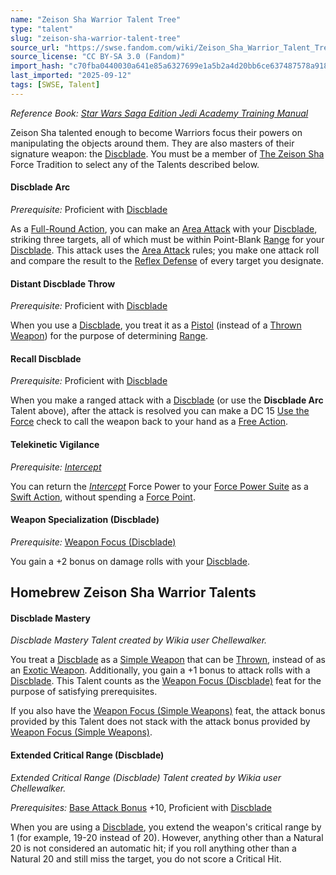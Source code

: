 ```yaml
---
name: "Zeison Sha Warrior Talent Tree"
type: "talent"
slug: "zeison-sha-warrior-talent-tree"
source_url: "https://swse.fandom.com/wiki/Zeison_Sha_Warrior_Talent_Tree"
source_license: "CC BY-SA 3.0 (Fandom)"
import_hash: "c70fba0440030a641e85a6327699e1a5b2a4d20bb6ce637487578a918daadd56"
last_imported: "2025-09-12"
tags: [SWSE, Talent]
---
```

*Reference Book: [Star Wars Saga Edition Jedi Academy Training Manual](https://swse.fandom.com/wiki/Star_Wars_Saga_Edition_Jedi_Academy_Training_Manual)*

Zeison Sha talented enough to become Warriors focus their powers on manipulating the objects around them. They are also masters of their signature weapon: the [Discblade](https://swse.fandom.com/wiki/Discblade). You must be a member of [The Zeison Sha](https://swse.fandom.com/wiki/The_Zeison_Sha) Force Tradition to select any of the Talents described below.
#### **Discblade Arc**
*Prerequisite:* Proficient with [Discblade](https://swse.fandom.com/wiki/Discblade)

As a [Full-Round Action](https://swse.fandom.com/wiki/Full-Round_Action), you can make an [Area Attack](https://swse.fandom.com/wiki/Area_Attack) with your [Discblade](https://swse.fandom.com/wiki/Discblade), striking three targets, all of which must be within Point-Blank [Range](https://swse.fandom.com/wiki/Range) for your [Discblade](https://swse.fandom.com/wiki/Discblade). This attack uses the [Area Attack](https://swse.fandom.com/wiki/Area_Attack) rules; you make one attack roll and compare the result to the [Reflex Defense](https://swse.fandom.com/wiki/Reflex_Defense) of every target you designate.
#### **Distant Discblade Throw**
*Prerequisite:* Proficient with [Discblade](https://swse.fandom.com/wiki/Discblade)

When you use a [Discblade](https://swse.fandom.com/wiki/Discblade), you treat it as a [Pistol](https://swse.fandom.com/wiki/Pistol) (instead of a [Thrown Weapon](https://swse.fandom.com/wiki/Thrown_Weapon)) for the purpose of determining [Range](https://swse.fandom.com/wiki/Range).
#### **Recall Discblade**
*Prerequisite:* Proficient with [Discblade](https://swse.fandom.com/wiki/Discblade)

When you make a ranged attack with a [Discblade](https://swse.fandom.com/wiki/Discblade) (or use the **Discblade Arc** Talent above), after the attack is resolved you can make a DC 15 [Use the Force](https://swse.fandom.com/wiki/Use_the_Force) check to call the weapon back to your hand as a [Free Action](https://swse.fandom.com/wiki/Free_Action).
#### **Telekinetic Vigilance**
*Prerequisite:* *[Intercept](https://swse.fandom.com/wiki/Intercept)*

You can return the *[Intercept](https://swse.fandom.com/wiki/Intercept)* Force Power to your [Force Power Suite](https://swse.fandom.com/wiki/Force_Power_Suite) as a [Swift Action](https://swse.fandom.com/wiki/Swift_Action), without spending a [Force Point](https://swse.fandom.com/wiki/Force_Point).
#### **Weapon Specialization (Discblade)**
*Prerequisite:* [Weapon Focus (Discblade)](https://swse.fandom.com/wiki/Weapon_Focus_(Discblade))

You gain a +2 bonus on damage rolls with your [Discblade](https://swse.fandom.com/wiki/Discblade).
## Homebrew Zeison Sha Warrior Talents

#### **Discblade Mastery**
*Discblade Mastery Talent created by Wikia user Chellewalker.*

You treat a [Discblade](https://swse.fandom.com/wiki/Discblade) as a [Simple Weapon](https://swse.fandom.com/wiki/Simple_Weapon) that can be [Thrown](https://swse.fandom.com/wiki/Thrown), instead of as an [Exotic Weapon](https://swse.fandom.com/wiki/Exotic_Weapon). Additionally, you gain a +1 bonus to attack rolls with a [Discblade](https://swse.fandom.com/wiki/Discblade). This Talent counts as the [Weapon Focus (Discblade)](https://swse.fandom.com/wiki/Weapon_Focus_(Discblade)) feat for the purpose of satisfying prerequisites.

If you also have the [Weapon Focus (Simple Weapons)](https://swse.fandom.com/wiki/Weapon_Focus_(Simple_Weapons)) feat, the attack bonus provided by this Talent does not stack with the attack bonus provided by [Weapon Focus (Simple Weapons)](https://swse.fandom.com/wiki/Weapon_Focus_(Simple_Weapons)).

#### **Extended Critical Range (Discblade)**
*Extended Critical Range (Discblade) Talent created by Wikia user Chellewalker.*

*Prerequisites:* [Base Attack Bonus](https://swse.fandom.com/wiki/Base_Attack_Bonus) +10, Proficient with [Discblade](https://swse.fandom.com/wiki/Discblade)

When you are using a [Discblade](https://swse.fandom.com/wiki/Discblade), you extend the weapon's critical range by 1 (for example, 19-20 instead of 20). However, anything other than a Natural 20 is not considered an automatic hit; if you roll anything other than a Natural 20 and still miss the target, you do not score a Critical Hit.